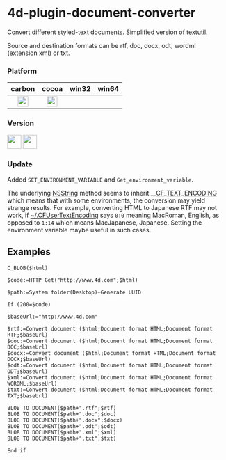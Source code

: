 4d-plugin-document-converter
============================

Convert different styled-text documents. Simplified version of [textutil](https://developer.apple.com/library/mac/documentation/Darwin/Reference/ManPages/man1/textutil.1.html).

Source and destination formats can be rtf, doc, docx, odt, wordml (extension xml) or txt.

### Platform

| carbon | cocoa | win32 | win64 |
|:------:|:-----:|:---------:|:---------:|
|<img src="https://cloud.githubusercontent.com/assets/1725068/22371562/1b091f0a-e4db-11e6-8458-8653954a7cce.png" width="24" height="24" />|<img src="https://cloud.githubusercontent.com/assets/1725068/22371562/1b091f0a-e4db-11e6-8458-8653954a7cce.png" width="24" height="24" />|||

### Version

<img src="https://cloud.githubusercontent.com/assets/1725068/18940649/21945000-8645-11e6-86ed-4a0f800e5a73.png" width="32" height="32" /> <img src="https://cloud.githubusercontent.com/assets/1725068/18940648/2192ddba-8645-11e6-864d-6d5692d55717.png" width="32" height="32" />

### Update

Added ```SET_ENVIRONMENT_VARIABLE``` and ```Get_environment_variable```.

The underlying [NSString](https://developer.apple.com/library/mac/documentation/CoreFoundation/Reference/CFStringRef/index.html) method seems to inherit [__CF_TEXT_ENCODING](https://developer.apple.com/library/mac/technotes/tn2228/_index.html) which means that with some environments, the conversion may yield strange results. For example, converting HTML to Japanese RTF may not work, if [~/.CFUserTextEncoding](https://discussions.apple.com/thread/2254222?tstart=0) says ```0:0``` meaning MacRoman, English, as opposed to ```1:14``` which means MacJapanese, Japanese. Setting the environment variable maybe useful in such cases.

## Examples

```
C_BLOB($html)

$code:=HTTP Get("http://www.4d.com";$html)

$path:=System folder(Desktop)+Generate UUID

If (200=$code)

$baseUrl:="http://www.4d.com"

$rtf:=Convert document ($html;Document format HTML;Document format RTF;$baseUrl)
$doc:=Convert document ($html;Document format HTML;Document format DOC;$baseUrl)
$docx:=Convert document ($html;Document format HTML;Document format DOCX;$baseUrl)
$odt:=Convert document ($html;Document format HTML;Document format ODT;$baseUrl)
$xml:=Convert document ($html;Document format HTML;Document format WORDML;$baseUrl)
$txt:=Convert document ($html;Document format HTML;Document format TXT;$baseUrl)

BLOB TO DOCUMENT($path+".rtf";$rtf)
BLOB TO DOCUMENT($path+".doc";$doc)
BLOB TO DOCUMENT($path+".docx";$docx)
BLOB TO DOCUMENT($path+".odt";$odt)
BLOB TO DOCUMENT($path+".xml";$xml)
BLOB TO DOCUMENT($path+".txt";$txt)

End if 
```

